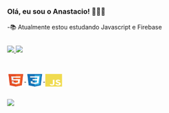 ##

### Olá, eu sou o Anastacio! 👋👨‍💻

-📚 Atualmente estou estudando Javascript e Firebase  
##

<div>
  <a href="https://github.com/menezes11">
  <img height="150em" src="https://github-readme-stats.vercel.app/api?username=menezes11&show_icons=true&theme=tokyonight&include_all_commits=true&count_private=true"/>
  <img height="150em" src="https://github-readme-stats.vercel.app/api/top-langs/?username=menezes11&layout=compact&langs_count=7&theme=tokyonight"/>
</div>
  
##

<div style="display: inline_block"><br>
  <img align="center"  height="30" width="40" src="https://raw.githubusercontent.com/devicons/devicon/master/icons/html5/html5-original.svg">
  <img align="center"  height="30" width="40" src="https://raw.githubusercontent.com/devicons/devicon/master/icons/css3/css3-original.svg">
   <img align="center"  height="30" width="40" src="https://raw.githubusercontent.com/devicons/devicon/master/icons/javascript/javascript-plain.svg">
</div>
  
  ##
  
<div> 
  <a href="https://instagram.com/_menezess11" target="_blank"><img src="https://img.shields.io/badge/-Instagram-%23E4405F?style=for-the-badge&logo=instagram&logoColor=white" target="_blank"></a> 
</div>
  
##  
